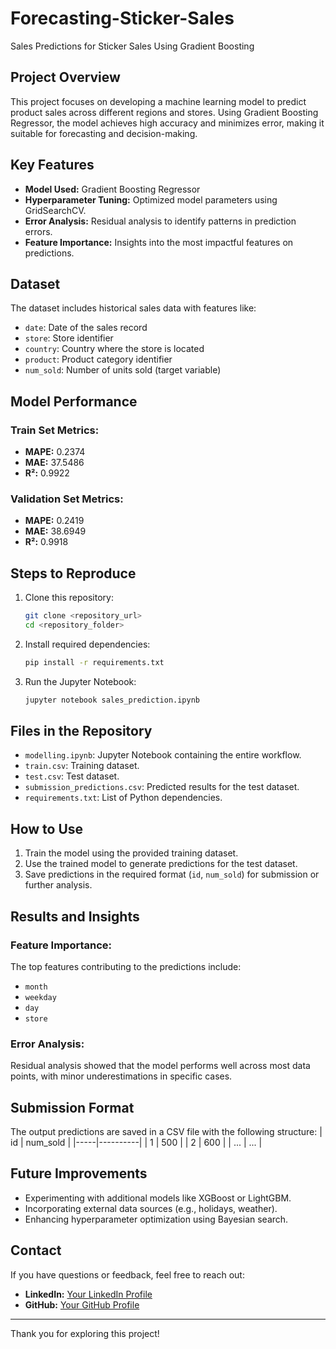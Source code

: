 # Forecasting-Sticker-Sales
Sales Predictions for Sticker Sales Using Gradient Boosting

## Project Overview
This project focuses on developing a machine learning model to predict product sales across different regions and stores. Using Gradient Boosting Regressor, the model achieves high accuracy and minimizes error, making it suitable for forecasting and decision-making.

## Key Features
- **Model Used:** Gradient Boosting Regressor
- **Hyperparameter Tuning:** Optimized model parameters using GridSearchCV.
- **Error Analysis:** Residual analysis to identify patterns in prediction errors.
- **Feature Importance:** Insights into the most impactful features on predictions.

## Dataset
The dataset includes historical sales data with features like:
- `date`: Date of the sales record
- `store`: Store identifier
- `country`: Country where the store is located
- `product`: Product category identifier
- `num_sold`: Number of units sold (target variable)

## Model Performance
### Train Set Metrics:
- **MAPE:** 0.2374
- **MAE:** 37.5486
- **R²:** 0.9922

### Validation Set Metrics:
- **MAPE:** 0.2419
- **MAE:** 38.6949
- **R²:** 0.9918

## Steps to Reproduce
1. Clone this repository:
   ```bash
   git clone <repository_url>
   cd <repository_folder>
   ```
2. Install required dependencies:
   ```bash
   pip install -r requirements.txt
   ```
3. Run the Jupyter Notebook:
   ```bash
   jupyter notebook sales_prediction.ipynb
   ```

## Files in the Repository
- `modelling.ipynb`: Jupyter Notebook containing the entire workflow.
- `train.csv`: Training dataset.
- `test.csv`: Test dataset.
- `submission_predictions.csv`: Predicted results for the test dataset.
- `requirements.txt`: List of Python dependencies.

## How to Use
1. Train the model using the provided training dataset.
2. Use the trained model to generate predictions for the test dataset.
3. Save predictions in the required format (`id`, `num_sold`) for submission or further analysis.

## Results and Insights
### Feature Importance:
The top features contributing to the predictions include:
- `month`
- `weekday`
- `day`
- `store`

### Error Analysis:
Residual analysis showed that the model performs well across most data points, with minor underestimations in specific cases.

## Submission Format
The output predictions are saved in a CSV file with the following structure:
| id  | num_sold |
|-----|----------|
| 1   | 500      |
| 2   | 600      |
| ... | ...      |

## Future Improvements
- Experimenting with additional models like XGBoost or LightGBM.
- Incorporating external data sources (e.g., holidays, weather).
- Enhancing hyperparameter optimization using Bayesian search.

## Contact
If you have questions or feedback, feel free to reach out:
- **LinkedIn:** [Your LinkedIn Profile]([https://linkedin.com/in/your-profile](https://www.linkedin.com/in/edo-aditya-0b2867103/))
- **GitHub:** [Your GitHub Profile]([https://github.com/your-profile](https://github.com/eaditya99))

---
Thank you for exploring this project!
